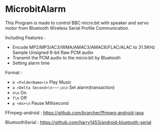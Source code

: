 # MicrobitAlarm

This Program is made to control BBC micro:bit with speaker and servo motor from Bluetooth Wireless Serial Profile Communication.

Including Features :
* Encode MP2/MP3/AC3/WMA/AMAC3/AMAC6/FLAC/ALAC to 31.5KHz Sample Unsigned 8-bit Raw PCM audio
* Transmit the PCM audio to the micro:bit by Bluetooth 
* Setting alarm time

Format :
* `m <FolderName>\n` Play Music
* `a <Delta Second>\n~~~;a\n` Set alarm(transaction)
* `n\n` On
* `f\n` Off
* `p <ms>\n` Pause Millisecond


FFmpeg-android : https://github.com/brarcher/ffmpeg-android-java

BluetoothSerial : https://github.com/harry1453/android-bluetooth-serial
